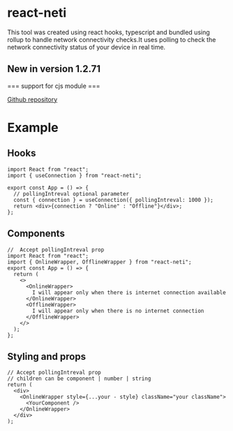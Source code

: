 # react-neti

This tool was created using react hooks, typescript and bundled using rollup to handle network connectivity checks.It uses polling to check the network connectivity status of your device in real time.

## New in version 1.2.71

=== support for cjs module ===

[Github repository](https://github.com/Humed-Muhammad/react-net)

# Example

## Hooks

```tsx
import React from "react";
import { useConnection } from "react-neti";

export const App = () => {
  // pollingIntreval optional parameter
  const { connection } = useConnection({ pollingIntreval: 1000 });
  return <div>{connection ? "Online" : "Offline"}</div>;
};
```

## Components

```tsx
//  Accept pollingIntreval prop
import React from "react";
import { OnlineWrapper, OfflineWrapper } from "react-neti";
export const App = () => {
  return (
    <>
      <OnlineWrapper>
        I will appear only when there is internet connection available
      </OnlineWrapper>
      <OfflineWrapper>
        I will appear only when there is no internet connection
      </OfflineWrapper>
    </>
  );
};
```

## Styling and props

```tsx
// Accept pollingIntreval prop
// children can be component | number | string
return (
  <div>
    <OnlineWrapper style={...your - style} className="your className">
      <YourComponent />
    </OnlineWrapper>
  </div>
);
```
